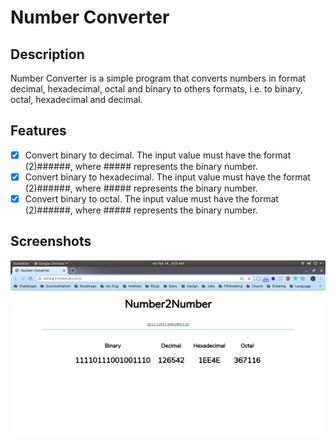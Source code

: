 # **Number Converter**

## **Description**

Number Converter is a simple program that converts numbers in format decimal, hexadecimal, octal and binary to others formats, i.e. to binary, octal, hexadecimal and decimal.

## **Features**

+ [x] Convert binary to decimal. The input value must have the format (2)######, where ##### represents the binary number.
+ [x] Convert binary to hexadecimal. The input value must have the format (2)######, where ##### represents the binary number.
+ [x] Convert binary to octal. The input value must have the format (2)######, where ##### represents the binary number.

## **Screenshots**

![Screenshot](static/0.png)